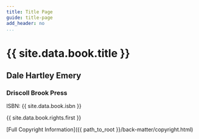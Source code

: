 ```yaml
---
title: Title Page
guide: title-page
add_header: no
...
```


# {{ site.data.book.title }}

## Dale Hartley Emery

### Driscoll Brook Press

ISBN: {{ site.data.book.isbn }}

{{ site.data.book.rights.first }}

[Full Copyright Information]({{ path_to_root }}/back-matter/copyright.html)
